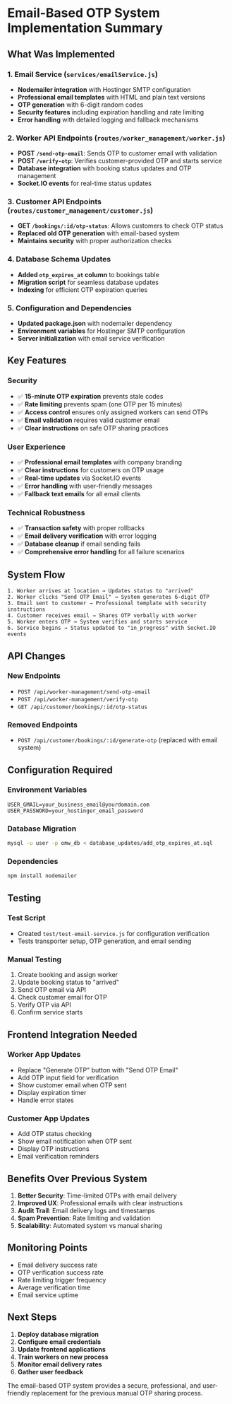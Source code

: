 # Email-Based OTP System Implementation Summary

## What Was Implemented

### 1. Email Service (`services/emailService.js`)
- **Nodemailer integration** with Hostinger SMTP configuration
- **Professional email templates** with HTML and plain text versions
- **OTP generation** with 6-digit random codes
- **Security features** including expiration handling and rate limiting
- **Error handling** with detailed logging and fallback mechanisms

### 2. Worker API Endpoints (`routes/worker_management/worker.js`)
- **POST `/send-otp-email`**: Sends OTP to customer email with validation
- **POST `/verify-otp`**: Verifies customer-provided OTP and starts service
- **Database integration** with booking status updates and OTP management
- **Socket.IO events** for real-time status updates

### 3. Customer API Endpoints (`routes/customer_management/customer.js`)
- **GET `/bookings/:id/otp-status`**: Allows customers to check OTP status
- **Replaced old OTP generation** with email-based system
- **Maintains security** with proper authorization checks

### 4. Database Schema Updates
- **Added `otp_expires_at` column** to bookings table
- **Migration script** for seamless database updates
- **Indexing** for efficient OTP expiration queries

### 5. Configuration and Dependencies
- **Updated package.json** with nodemailer dependency
- **Environment variables** for Hostinger SMTP configuration
- **Server initialization** with email service verification

## Key Features

### Security
- ✅ **15-minute OTP expiration** prevents stale codes
- ✅ **Rate limiting** prevents spam (one OTP per 15 minutes)
- ✅ **Access control** ensures only assigned workers can send OTPs
- ✅ **Email validation** requires valid customer email
- ✅ **Clear instructions** on safe OTP sharing practices

### User Experience
- ✅ **Professional email templates** with company branding
- ✅ **Clear instructions** for customers on OTP usage
- ✅ **Real-time updates** via Socket.IO events
- ✅ **Error handling** with user-friendly messages
- ✅ **Fallback text emails** for all email clients

### Technical Robustness
- ✅ **Transaction safety** with proper rollbacks
- ✅ **Email delivery verification** with error logging
- ✅ **Database cleanup** if email sending fails
- ✅ **Comprehensive error handling** for all failure scenarios

## System Flow

```
1. Worker arrives at location → Updates status to "arrived"
2. Worker clicks "Send OTP Email" → System generates 6-digit OTP
3. Email sent to customer → Professional template with security instructions
4. Customer receives email → Shares OTP verbally with worker
5. Worker enters OTP → System verifies and starts service
6. Service begins → Status updated to "in_progress" with Socket.IO events
```

## API Changes

### New Endpoints
- `POST /api/worker-management/send-otp-email`
- `POST /api/worker-management/verify-otp`
- `GET /api/customer/bookings/:id/otp-status`

### Removed Endpoints
- `POST /api/customer/bookings/:id/generate-otp` (replaced with email system)

## Configuration Required

### Environment Variables
```env
USER_GMAIL=your_business_email@yourdomain.com
USER_PASSWORD=your_hostinger_email_password
```

### Database Migration
```bash
mysql -u user -p omw_db < database_updates/add_otp_expires_at.sql
```

### Dependencies
```bash
npm install nodemailer
```

## Testing

### Test Script
- Created `test/test-email-service.js` for configuration verification
- Tests transporter setup, OTP generation, and email sending

### Manual Testing
1. Create booking and assign worker
2. Update booking status to "arrived"
3. Send OTP email via API
4. Check customer email for OTP
5. Verify OTP via API
6. Confirm service starts

## Frontend Integration Needed

### Worker App Updates
- Replace "Generate OTP" button with "Send OTP Email"
- Add OTP input field for verification
- Show customer email when OTP sent
- Display expiration timer
- Handle error states

### Customer App Updates
- Add OTP status checking
- Show email notification when OTP sent
- Display OTP instructions
- Email verification reminders

## Benefits Over Previous System

1. **Better Security**: Time-limited OTPs with email delivery
2. **Improved UX**: Professional emails with clear instructions
3. **Audit Trail**: Email delivery logs and timestamps
4. **Spam Prevention**: Rate limiting and validation
5. **Scalability**: Automated system vs manual sharing

## Monitoring Points

- Email delivery success rate
- OTP verification success rate
- Rate limiting trigger frequency
- Average verification time
- Email service uptime

## Next Steps

1. **Deploy database migration**
2. **Configure email credentials**
3. **Update frontend applications**
4. **Train workers on new process**
5. **Monitor email delivery rates**
6. **Gather user feedback**

The email-based OTP system provides a secure, professional, and user-friendly replacement for the previous manual OTP sharing process.
